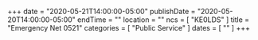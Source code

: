 +++
date = "2020-05-21T14:00:00-05:00"
publishDate = "2020-05-20T14:00:00-05:00"
endTime = ""
location = ""
ncs = [ "KE0LDS" ]
title = "Emergency Net 0521"
categories = [ "Public Service" ]
dates = [ "" ]
+++

